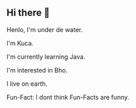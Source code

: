 ## Hi there 👋

Henlo, I'm under de water. 

I'm Kuca.

I'm currently learning Java.

I'm interested in Bho.

I live on earth. 

Fun-Fact: I dont think Fun-Facts are funny. 
